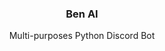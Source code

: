 <h3 align="center">Ben AI</h3>
<p align="center">Multi-purposes Python Discord Bot</p>


<!-- TABLE OF CONTENTS -->
<!--
<details open="open">
  <summary>Table of Contents</summary>
  <ul>
    <li>
      <a href="#languages">Languages supported</a>
      <ul>
        <li><a href="#English">English</a></li>
        <li><a href="#Chinese">中文</a></li>
      </ul>
    </li>
  </ul>
</details>
-->
